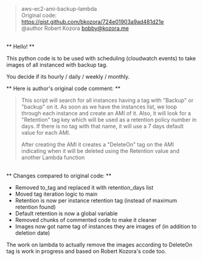 > aws-ec2-ami-backup-lambda <br/>
> Original code: https://gist.github.com/bkozora/724e01903a9ad481d21e <br/>
> @author Robert Kozora <bobby@kozora.me>
<br/>
** Hello! **

This python code is to be used with scheduling (cloudwatch events) to take images of all instanced with backup tag.

You decide if its hourly / daily / weekly / monthly.


** Here is author's original code comment: **

> This script will search for all instances having a tag with "Backup" or "backup"
> on it. As soon as we have the instances list, we loop through each instance
> and create an AMI of it. Also, it will look for a "Retention" tag key which
> will be used as a retention policy number in days. If there is no tag with
> that name, it will use a 7 days default value for each AMI.
>
> After creating the AMI it creates a "DeleteOn" tag on the AMI indicating when
> it will be deleted using the Retention value and another Lambda function 

<br/>
** Changes compared to original code: **

* Removed to_tag and replaced it with retention_days list
* Moved tag iteration logic to main
* Retention is now per instance retention tag (instead of maximum retention found)
* Default retention is now a global variable
* Removed chunks of commented code to make it cleaner
* Images now got name tag of instances they are images of (in addition to deletion date)


The work on lambda to actually remove the images according to DeleteOn tag 
is work in progress and based on Robert Kozora's code too.

